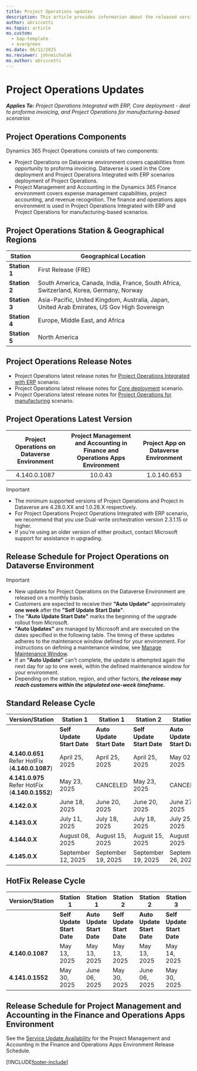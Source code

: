 ```yaml
---
title: Project Operations updates
description: This article provides information about the released versions of Dynamics 365 Project Operations.
author: abriccetti
ms.topic: article
ms.custom: 
  - bap-template
  - evergreen
ms.date: 06/12/2025
ms.reviewer: johnmichalak
ms.author: abriccetti
---
```


# Project Operations Updates

_**Applies To:** Project Operations Integrated with ERP, Core deployment - deal to proforma invoicing, and Project Operations for manufacturing-based scenarios_

## Project Operations Components

Dynamics 365 Project Operations consists of two components:

- Project Operations on Dataverse environment covers capabilities from opportunity to proforma invoicing. Dataverse is used in the Core deployment and Project Operations Integrated with ERP scenarios deployment of Project Operations.
- Project Management and Accounting in the Dynamics 365 Finance environment covers expense management capabilities, project accounting, and revenue recognition. The finance and operations apps environment is used in Project Operations Integrated with ERP and Project Operations for manufacturing-based scenarios.

## Project Operations Station & Geographical Regions

| **Station**   | **Geographical Location**                                                                   |
|---------------|---------------------------------------------------------------------------------------------|
| **Station 1** | First Release (FRE)                                                                         |
| **Station 2** | South America, Canada, India, France, South Africa, Switzerland, Korea, Germany, Norway     |
| **Station 3** | Asia-Pacific, United Kingdom, Australia, Japan, United Arab Emirates, US Gov High Sovereign |
| **Station 4** | Europe, Middle East, and Africa                                                             |
| **Station 5** | North America                                                                               |

## Project Operations Release Notes
- Project Operations latest release notes for [Project Operations Integrated with ERP](whats-new-feb-2025-resource-based.md) scenario.
- Project Operations latest release notes for [Core deployment](../pro/whats-new/whats-new-feb-2025-lite.md) scenario.
- Project Operations latest release notes for [Project Operations for manufacturing](../prod-pma/whats-new/whats-new-Feb-2024-stocked.md) scenario.

## Project Operations Latest Version

| **Project Operations on Dataverse Environment** | **Project Management and Accounting in Finance and Operations Apps Environment** | **Project App on Dataverse Environment** |
|:-----------------------------------------------:|:--------------------------------------------------------------------------------:|:----------------------------------------:|
|                   4.140.0.1087                  |                                      10.0.43                                     |                1.0.140.653              |

> [!IMPORTANT]
> - The minimum supported versions of Project Operations and Project in Dataverse are 4.28.0.XX and 1.0.28.X respectively.
> - For Project Operations Project Operations Integrated with ERP scenario, we recommend that you use Dual-write orchestration version 2.3.1.15 or higher.
> - If you're using an older version of either product, contact Microsoft support for assistance in upgrading.

## Release Schedule for Project Operations on Dataverse Environment

> [!IMPORTANT]
> - New updates for Project Operations on the Dataverse Environment are released on a monthly basis.
> - Customers are expected to receive their **"Auto Update"** approximately **one week** after the **"Self Update Start Date"**.
> - The **"Auto Update Start Date"** marks the beginning of the upgrade rollout from Microsoft.
> - **"Auto Updates"** are managed by Microsoft and are executed on the dates specified in the following table. The timing of these updates adheres to the maintenance window defined for your environment. For instructions on defining a maintenance window, see [Manage Maintenance Window](/power-platform/admin/manage-maintenance-window).
> - If an **"Auto Update"** can't complete, the update is attempted again the next day for up to one week, within the defined maintenance window for your environment.
> - Depending on the station, region, and other factors, _**the release may reach customers within the stipulated one-week timeframe.**_

## Standard Release Cycle

| **Version/Station** | **Station 1**              | **Station 1**              | **Station 2**              | **Station 2**              | **Station 3**              | **Station 3**              | **Station 4**              | **Station 4**              | **Station 5**              | **Station 5**              |
|---------------------|----------------------------|----------------------------|----------------------------|----------------------------|----------------------------|----------------------------|----------------------------|----------------------------|----------------------------|----------------------------|
|                     | **Self Update Start Date** | **Auto Update Start Date** | **Self Update Start Date** | **Auto Update Start Date** | **Self Update Start Date** | **Auto Update Start Date** | **Self Update Start Date** | **Auto Update Start Date** | **Self Update Start Date** | **Auto Update Start Date** |
| **4.140.0.651** <br> Refer HotFix (**4.140.0.1087**)      | April 25, 2025             | April 25, 2025             | April 25, 2025             | May 02, 2025               | May 02, 2025               | CANCELED              | CANCELED               | CANCELED               | CANCELED               | CANCELED              |
| **4.141.0.975** <br> Refer HotFix (**4.140.0.1552**)      | May 23, 2025               | CANCELED               | May 23, 2025               | CANCELED               | CANCELED               | CANCELED               |CANCELED               | CANCELED              | CANCELED              | CANCELED             |
| **4.142.0.X**       | June 18, 2025              | June 20, 2025              | June 20, 2025              | June 27, 2025              | June 27, 2025              | July 04, 2025              | July 04, 2025              | July 11, 2025              | July 11, 2025              | July 18, 2025              |
| **4.143.0.X**       | July 11, 2025              | July 18, 2025              | July 18, 2025              | July 25, 2025              | July 25, 2025              | August 01, 2025            | August 01, 2025            | August 09, 2025            | August 09, 2025            | August 16, 2025            |
| **4.144.0.X**       | August 08, 2025            | August 15, 2025            | August 15, 2025            | August 22, 2025            | August 22, 2025            | August 29, 2025            | August 29, 2025            | September 05, 2025         | September 05, 2025         | September 12, 2025         |
| **4.145.0.X**       | September 12, 2025         | September 19, 2025         | September 19, 2025         | September 26, 2025         | September 26, 2025         | October 03, 2025           | October 03, 2025           | October 10, 2025           | October 10, 2025           | October 17, 2025           |

## HotFix Release Cycle

| **Version/Station** | **Station 1**              | **Station 1**              | **Station 2**              | **Station 2**              | **Station 3**              | **Station 3**              | **Station 4**              | **Station 4**              | **Station 5**              | **Station 5**              |
|---------------------|----------------------------|----------------------------|----------------------------|----------------------------|----------------------------|----------------------------|----------------------------|----------------------------|----------------------------|----------------------------|
|                     | **Self Update Start Date** | **Auto Update Start Date** | **Self Update Start Date** | **Auto Update Start Date** | **Self Update Start Date** | **Auto Update Start Date** | **Self Update Start Date** | **Auto Update Start Date** | **Self Update Start Date** | **Auto Update Start Date** |
| **4.140.0.1087**    | May 13, 2025               | May 13, 2025               | May 13, 2025               | May 13, 2025               | May 14, 2025               | May 14, 2025               | May 14, 2025               | May 14, 2025               | May 16, 2025               | May 23, 2025               |
| **4.141.0.1552**    | May 30, 2025               | June 06, 2025               | May 30, 2025               | June 06, 2025               | May 30, 2025               | June 06, 2025               | June 06, 2025               | June 13, 2025               | June 13, 2025               | June 20, 2025               |


## Release Schedule for Project Management and Accounting in the Finance and Operations Apps Environment

See the [Service Update Availability](/dynamics365/fin-ops-core/dev-itpro/get-started/public-preview-releases) for the Project Management and Accounting in the Finance and Operations Apps Environment Release Schedule. 

[!INCLUDE[footer-include](../includes/footer-banner.md)]
